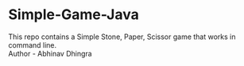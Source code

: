 # Simple-Game-Java
This repo contains a Simple Stone, Paper, Scissor game that works in command line.
<br>
Author - Abhinav Dhingra
